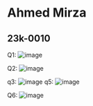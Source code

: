 # Ahmed Mirza
## 23k-0010

Q1: ![image](https://github.com/ahmedmirza1234/PfFall23/assets/142867716/67ce6433-34fd-4fc6-abac-fe7ba013baae)

Q2: ![image](https://github.com/ahmedmirza1234/PfFall23/assets/142867716/450c003c-1b2b-4abb-aa77-3420dd5f1ba8)

q3: ![image](https://github.com/ahmedmirza1234/PfFall23/assets/142867716/fbc89db4-978e-42a6-a7e8-15660c1146ff)
q5: ![image](https://github.com/ahmedmirza1234/PfFall23/assets/142867716/296415d9-fe31-41c2-a350-422dcc3cdbbb)

Q6: ![image](https://github.com/ahmedmirza1234/PfFall23/assets/142867716/39d47c7a-7a2b-4a7c-b9e9-9817c2571fad)

